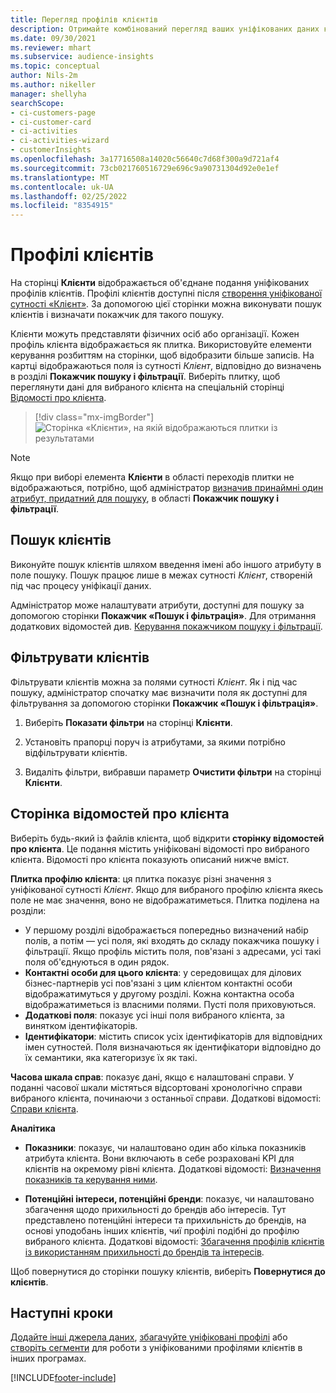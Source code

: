 ```yaml
---
title: Перегляд профілів клієнтів
description: Отримайте комбінований перегляд ваших уніфікованих даних клієнтів.
ms.date: 09/30/2021
ms.reviewer: mhart
ms.subservice: audience-insights
ms.topic: conceptual
author: Nils-2m
ms.author: nikeller
manager: shellyha
searchScope:
- ci-customers-page
- ci-customer-card
- ci-activities
- ci-activities-wizard
- customerInsights
ms.openlocfilehash: 3a17716508a14020c56640c7d68f300a9d721af4
ms.sourcegitcommit: 73cb021760516729e696c9a90731304d92e0e1ef
ms.translationtype: MT
ms.contentlocale: uk-UA
ms.lasthandoff: 02/25/2022
ms.locfileid: "8354915"
---
```

# <a name="customer-profiles"></a>Профілі клієнтів

На сторінці **Клієнти** відображається об'єднане подання уніфікованих профілів клієнтів. Профілі клієнтів доступні після [створення уніфікованої сутності «Клієнт»](data-unification.md). За допомогою цієї сторінки можна виконувати пошук клієнтів і визначати покажчик для такого пошуку.

Клієнти можуть представляти фізичних осіб або організації. Кожен профіль клієнта відображається як плитка. Використовуйте елементи керування розбиттям на сторінки, щоб відобразити більше записів. На картці відображаються поля із сутності *Клієнт*, відповідно до визначень в розділі **Покажчик пошуку і фільтрації**. Виберіть плитку, щоб переглянути дані для вибраного клієнта на спеціальній сторінці [Відомості про клієнта](customer-profiles.md#customer-details-page).

> [!div class="mx-imgBorder"] 
> ![Сторінка «Клієнти», на якій відображаються плитки із результатами](media/customers-page-result-tiles-B2C.png "Сторінка «Клієнти», на якій відображаються плитки із результатами")

> [!NOTE]
> Якщо при виборі елемента **Клієнти** в області переходів плитки не відображаються, потрібно, щоб адміністратор [визначив принаймні один атрибут, придатний для пошуку](search-filter-index.md), в області **Покажчик пошуку і фільтрації**.

## <a name="search-for-customers"></a>Пошук клієнтів

Виконуйте пошук клієнтів шляхом введення імені або іншого атрибуту в поле пошуку. Пошук працює лише в межах сутності _Клієнт_, створеній під час процесу уніфікації даних.

Адміністратор може налаштувати атрибути, доступні для пошуку за допомогою сторінки **Покажчик «Пошук і фільтрація»**. Для отримання додаткових відомостей див. [Керування покажчиком пошуку і фільтрації](search-filter-index.md).

## <a name="filter-customers"></a>Фільтрувати клієнтів

Фільтрувати клієнтів можна за полями сутності _Клієнт_. Як і під час пошуку, адміністратор спочатку має визначити поля як доступні для фільтрування за допомогою сторінки **Покажчик «Пошук і фільтрація»**.

1. Виберіть **Показати фільтри** на сторінці **Клієнти**.

1. Установіть прапорці поруч із атрибутами, за якими потрібно відфільтрувати клієнтів.

1. Видаліть фільтри, вибравши параметр **Очистити фільтри** на сторінці **Клієнти**.

## <a name="customer-details-page"></a>Сторінка відомостей про клієнта

Виберіть будь-який із файлів клієнта, щоб відкрити **сторінку відомостей про клієнта**. Це подання містить уніфіковані відомості про вибраного клієнта. Відомості про клієнта показують описаний нижче вміст.

**Плитка профілю клієнта**: ця плитка показує різні значення з уніфікованої сутності _Клієнт_. Якщо для вибраного профілю клієнта якесь поле не має значення, воно не відображатиметься. Плитка поділена на розділи:  
  - У першому розділі відображається попередньо визначений набір полів, а потім — усі поля, які входять до складу покажчика пошуку і фільтрації. Якщо профіль містить поля, пов'язані з адресами, усі такі поля об'єднуються в один рядок. 
  - **Контактні особи для цього клієнта**: у середовищах для ділових бізнес-партнерів усі пов'язані з цим клієнтом контактні особи відображатимуться у другому розділі. Кожна контактна особа відображатиметься із власними полями. Пусті поля приховуються.
  - **Додаткові поля**: показує усі інші поля вибраного клієнта, за винятком ідентифікаторів. 
  - **Ідентифікатори**: містить список усіх ідентифікаторів для відповідних імен сутностей. Поля визначаються як ідентифікатори відповідно до їх семантики, яка категоризує їх як такі.

**Часова шкала справ**: показує дані, якщо є налаштовані справи. У поданні часової шкали містяться відсортовані хронологічно справи вибраного клієнта, починаючи з останньої справи. Додаткові відомості: [Справи клієнта](activities.md).

**Аналітика**  
  - **Показники**: показує, чи налаштовано один або кілька показників атрибута клієнта. Вони включають в себе розраховані KPI для клієнтів на окремому рівні клієнта. Додаткові відомості: [Визначення показників та керування ними](measures.md).

  - **Потенційні інтереси, потенційні бренди**: показує, чи налаштовано збагачення щодо прихильності до брендів або інтересів. Тут представлено потенційні інтереси та прихильність до брендів, на основі уподобань інших клієнтів, чиї профілі подібні до профілю вибраного клієнта. Додаткові відомості: [Збагачення профілів клієнтів із використанням прихильності до брендів та інтересів](enrichment-microsoft.md).

Щоб повернутися до сторінки пошуку клієнтів, виберіть **Повернутися до клієнтів**.

## <a name="next-steps"></a>Наступні кроки

[Додайте інші джерела даних](data-sources.md), [збагачуйте уніфіковані профілі](enrichment-hub.md) або [створіть сегменти](segments.md) для роботи з уніфікованими профілями клієнтів в інших програмах.


[!INCLUDE[footer-include](../includes/footer-banner.md)]
